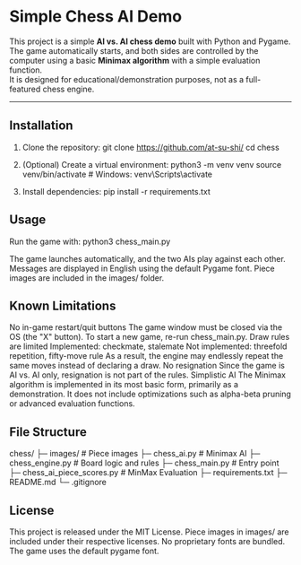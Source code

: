 # Simple Chess AI Demo

This project is a simple **AI vs. AI chess demo** built with Python and Pygame.  
The game automatically starts, and both sides are controlled by the computer using a basic **Minimax algorithm** with a simple evaluation function.  
It is designed for educational/demonstration purposes, not as a full-featured chess engine.

---

## Installation

1. Clone the repository:
   git clone https://github.com/at-su-shi/
   cd chess

2. (Optional) Create a virtual environment:
   python3 -m venv venv
   source venv/bin/activate   # Windows: venv\Scripts\activate

3. Install dependencies:
   pip install -r requirements.txt


## Usage
Run the game with:
python3 chess_main.py

The game launches automatically, and the two AIs play against each other.
Messages are displayed in English using the default Pygame font.
Piece images are included in the images/ folder.


## Known Limitations
No in-game restart/quit buttons
The game window must be closed via the OS (the "X" button).
To start a new game, re-run chess_main.py.
Draw rules are limited
Implemented: checkmate, stalemate
Not implemented: threefold repetition, fifty-move rule
As a result, the engine may endlessly repeat the same moves instead of declaring a draw.
No resignation
Since the game is AI vs. AI only, resignation is not part of the rules.
Simplistic AI
The Minimax algorithm is implemented in its most basic form, primarily as a demonstration.
It does not include optimizations such as alpha-beta pruning or advanced evaluation functions.


## File Structure
chess/
├─ images/                  # Piece images
├─ chess_ai.py              # Minimax AI
├─ chess_engine.py          # Board logic and rules
├─ chess_main.py            # Entry point
├─ chess_ai_piece_scores.py # MinMax Evaluation
├─ requirements.txt
├─ README.md
└─ .gitignore


## License
This project is released under the MIT License.
Piece images in images/ are included under their respective licenses.
No proprietary fonts are bundled. The game uses the default pygame font.

